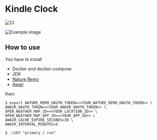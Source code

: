 Kindle Clock
=====================================

![CI](https://github.com/y-yu/kindle-clock/workflows/CI/badge.svg)

![Example image](https://y-yu.github.io/kindle-clock/example.png)

## How to use

You have to install

- Docker and docker-compose
- JDK
- [Nature Remo](https://en.nature.global/products/)
- [Awair](https://www.getawair.com/home/element)

then:

```console
$ export NATURE_REMO_OAUTH_TOKEN=<<YOUR_NATURE_REMO_OAUTH_TOKEN>> \
AWAIR_OAUTH_TOKEN=<<YOUR_AWAIR_OAUTH_TOKEN>> \
OPEN_WEATHER_MAP_ID=<<YOUR_LOCATION_ID>> \
OPEN_WEATHER_MAP_APP_ID=<<YOUR_APP_ID>> \
AWAIR_CACHE_EXPIRE_SECONDS=30 \
AWAIR_INTERVAL_MINUTES=5

$ ./sbt "primary / run"
```